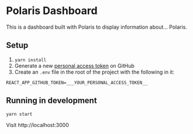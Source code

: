 # Polaris Dashboard

This is a dashboard built with Polaris to display information about... Polaris.

## Setup

1. `yarn install`
1. Generate a new [personal access token](https://github.com/settings/tokens) on GitHub
1. Create an `.env` file in the root of the project with the following in it:
```
REACT_APP_GITHUB_TOKEN=___YOUR_PERSONAL_ACCESS_TOKEN__
```

## Running in development

`yarn start`

Visit http://localhost:3000
